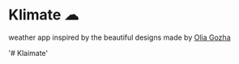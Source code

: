 
# Klimate ☁

 weather app inspired by the beautiful designs made by [Olia Gozha](https://dribbble.com/shots/4663154-)

'# Klaimate' 
